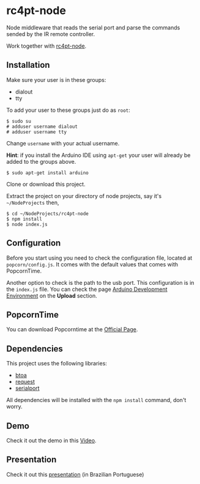 rc4pt-node
==========

Node middleware that reads the serial port and parse the commands sended by the IR remote controller.

Work together with [rc4pt-node](https://github.com/comsolid/rc4pt-node).

## Installation

Make sure your user is in these groups:

* dialout
* tty

To add your user to these groups just do as `root`:

~~~
$ sudo su
# adduser username dialout
# adduser username tty
~~~

Change `username` with your actual username.

**Hint**: if you install the Arduino IDE using `apt-get` your user will already be added to the groups above.

`$ sudo apt-get install arduino`

Clone or download this project.

Extract the project on your directory of node projects, say it's `~/NodeProjects` then,

~~~
$ cd ~/NodeProjects/rc4pt-node
$ npm install
$ node index.js
~~~

## Configuration

Before you start using you need to check the configuration file, located at `popcorn/config.js`. It comes with the default values that comes with PopcornTime.

Another option to check is the path to the usb port. This configuration is in the `index.js` file. You can check the page [Arduino Development Environment](http://www.arduino.cc/en/Guide/Environment) on the **Upload** section.

## PopcornTime

You can download Popcorntime at the [Official Page](https://popcorntime.io/).

## Dependencies

This project uses the following libraries:

* [btoa](https://www.npmjs.com/package/btoa)
* [request](https://www.npmjs.com/package/request)
* [serialport](https://www.npmjs.com/package/serialport)

All dependencies will be installed with the `npm install` command, don't worry.

## Demo

Check it out the demo in this [Video](https://www.youtube.com/watch?v=XdGIXM8NkCI).

## Presentation

Check it out this [presentation](http://comsolid.github.io/arduino-javascript-slides/) (in Brazilian Portuguese)
